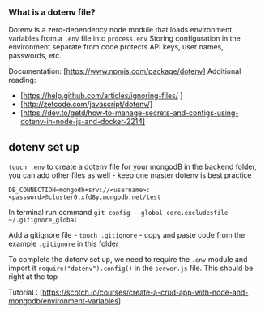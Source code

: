 ### What is a dotenv file?

Dotenv is a zero-dependency node module that loads environment variables from a `.env` file into `process.env` Storing configuration in the environment separate from code protects API keys, user names, passwords, etc.

Documentation: [https://www.npmjs.com/package/dotenv]
Additional reading:

- [https://help.github.com/articles/ignoring-files/ ]
- [http://zetcode.com/javascript/dotenv/]
- [https://dev.to/getd/how-to-manage-secrets-and-configs-using-dotenv-in-node-js-and-docker-2214]

## dotenv set up

`touch .env` to create a dotenv file for your mongodB in the backend folder, you can add other files as well - keep one master dotenv is best practice

```
DB_CONNECTION=mongodb+srv://<username>:<password>@cluster0.xfd8y.mongodb.net/test
```

In terminal run command `git config --global core.excludesfile ~/.gitignore_global`

Add a gitignore file - `touch .gitignore` - copy and paste code from the example `.gitignore` in this folder

To complete the dotenv set up, we need to require the `.env` module and import it `require("dotenv").config()` in the `server.js` file. This should be right at the top

TutoriaL: [https://scotch.io/courses/create-a-crud-app-with-node-and-mongodb/environment-variables]